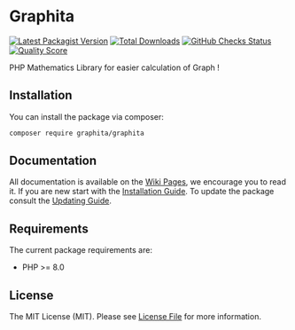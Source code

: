 # Graphita

[![Latest Packagist Version](https://img.shields.io/packagist/v/graphita/graphita?logo=github&logoColor=white&style=flat-square)](https://packagist.org/packages/graphita/graphita)
[![Total Downloads](https://img.shields.io/packagist/dt/graphita/graphita.svg?logo=github&logoColor=white&style=flat-square)](https://packagist.org/packages/graphita/graphita)
[![GitHub Checks Status](https://img.shields.io/github/actions/workflow/status/graphita/graphita/php.yml?logo=github-actions&logoColor=white&style=flat-square)](https://github.com/graphita/graphita/actions)
[![Quality Score](https://img.shields.io/scrutinizer/quality/g/graphita/graphita.svg?logo=scrutinizer&style=flat-square)](https://scrutinizer-ci.com/g/graphita/graphita)

PHP Mathematics Library for easier calculation of Graph !

## Installation
You can install the package via composer:

```bash
composer require graphita/graphita
```


## Documentation

All documentation is available on the [Wiki Pages](https://github.com/graphita/graphita/wiki), we encourage you to read it. If you are new start with the [Installation Guide](https://github.com/graphita/graphita/wiki/Installation). To update the package consult the [Updating Guide](https://github.com/graphita/graphita/wiki/Updating).


## Requirements

The current package requirements are:

- PHP >= 8.0


## License

The MIT License (MIT). Please see [License File](LICENSE) for more information.
